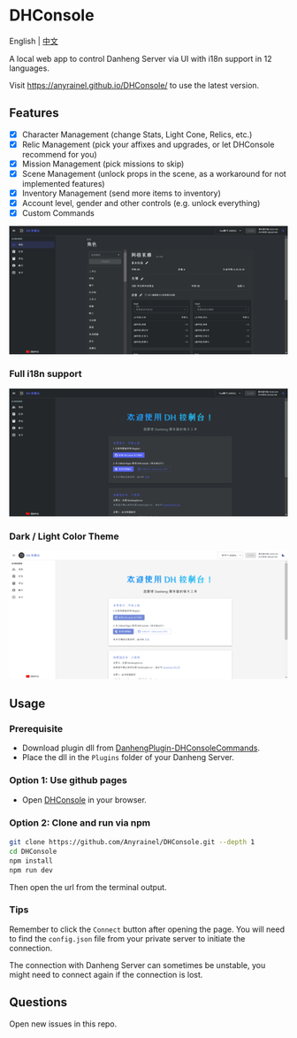 # DHConsole

English | [中文](./README.zh-CN.md)

A local web app to control Danheng Server via UI with i18n support in 12 languages.

Visit https://anyrainel.github.io/DHConsole/ to use the latest version.

## Features

- [x] Character Management (change Stats, Light Cone, Relics, etc.)
- [x] Relic Management (pick your affixes and upgrades, or let DHConsole recommend for you)
- [x] Mission Management (pick missions to skip)
- [x] Scene Management (unlock props in the scene, as a workaround for not implemented features)
- [x] Inventory Management (send more items to inventory)
- [x] Account level, gender and other controls (e.g. unlock everything)
- [x] Custom Commands

![features](./docs/features.gif)

### Full i18n support
![intro](./docs/intro.gif)

### Dark / Light Color Theme
![lightcolor](./docs/lightcolor.gif)

## Usage

### Prerequisite

- Download plugin dll from [DanhengPlugin-DHConsoleCommands](https://github.com/Anyrainel/DanhengPlugin-DHConsoleCommands).
- Place the dll in the `Plugins` folder of your Danheng Server.

### Option 1: Use github pages

- Open [DHConsole](https://anyrainel.github.io/DHConsole/) in your browser.

### Option 2: Clone and run via npm

```bash
git clone https://github.com/Anyrainel/DHConsole.git --depth 1
cd DHConsole
npm install
npm run dev
```

Then open the url from the terminal output.

### Tips

Remember to click the `Connect` button after opening the page. You will need to find the `config.json` file from your private server to initiate the connection.

The connection with Danheng Server can sometimes be unstable, you might need to connect again if the connection is lost.

## Questions
Open new issues in this repo.